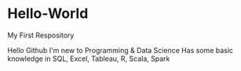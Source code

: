 # Hello-World
My First Respository


Hello Github
I'm new to Programming & Data Science
Has some basic knowledge in SQL, Excel, Tableau, R, Scala, Spark
